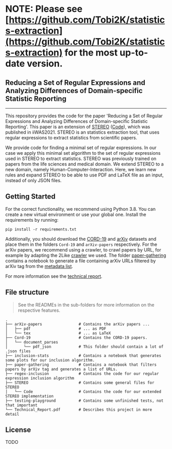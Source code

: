 # NOTE: Please see [https://github.com/Tobi2K/statistics-extraction](https://github.com/Tobi2K/statistics-extraction) for the most up-to-date version.


## Reducing a Set of Regular Expressions and Analyzing Differences of Domain-specific Statistic Reporting

---
This repository provides the code for the paper 'Reducing a Set of Regular Expressions and Analyzing Differences of Domain-specific Statistic Reporting'.
This paper is an extension of [STEREO](https://arxiv.org/abs/2103.14124) ([Code](https://github.com/Foisunt/STEREO)), which was published in iiWAS2021.
STEREO is an statistics extraction tool, that uses regular expressions to extract statistics from scientific papers.

We provide code for finding a minimal set of regular expressions. In our case we apply this minimal set algorithm to the set of regular expressions used in STEREO to extract statistics.
STEREO was previously trained on papers from the life sciences and medical domain.
We extend STEREO to a new domain, namely Human-Computer-Interaction.
Here, we learn new rules and expand STEREO to be able to use PDF and LaTeX file as an input, instead of only JSON files.


## Getting Started
For the correct functionality, we recommend using Python 3.8. You can create a new virtual environment or use your global one.
Install the requirements by running:
``` shell
pip install -r requirements.txt
```
Additionally, you should download the [CORD-19](https://www.kaggle.com/datasets/allen-institute-for-ai/CORD-19-research-challenge) and [arXiv](https://www.kaggle.com/datasets/Cornell-University/arxiv) datasets and place them in the folders `Cord-19` and `arXiv-papers` respectively.
For the arXiv papers, we recommend using a crawler, to crawl papers by URL, for example by adapting the 2Like [crawler](https://github.com/Data-Science-2Like/arXive-crawler) we used.
The folder [paper-gathering](paper-gathering) contains a notebook to generate a file containing arXiv URLs filtered by arXiv tag from the [metadata list](https://www.kaggle.com/datasets/Cornell-University/arxiv).

For more information see the [technical report](./Technical_Report.pdf).

## File structure

> See the READMEs in the sub-folders for more information on the respective features.

    .
    ├── arXiv-papers                # Contains the arXiv papers ...
    │   ├── pdf                     # ... as PDF
    │   └── tex                     # ... as LaTeX
    ├── Cord-19                     # Contains the CORD-19 papers.
    │   └── document_parses
    │       └── pdf_json            # This folder should contain a lot of .json files
    ├── inclusion-stats             # Contains a notebook that generates some plots for our inclusion algorithm.
    ├── paper-gathering             # Contains a notebook that filters papers by arXiv tag and generates a list of URLs.
    ├── regex-inclusion             # Contains the code for our regular expression inclusion algorithm
    ├── STEREO                      # Contains some general files for STEREO
    │   └── Code                    # Contains the code for our extended STEREO implementation
    ├── testing-playground          # Contains some unfinished tests, not that important
    └── Technical_Report.pdf        # Describes this project in more detail


## License
TODO
